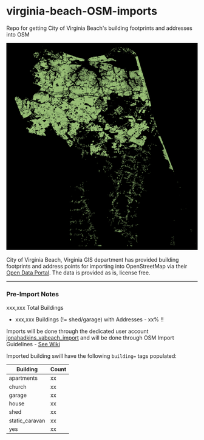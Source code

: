# virginia-beach-OSM-imports
Repo for getting City of Virginia Beach's building footprints and addresses into OSM

![](https://raw.githubusercontent.com/jonahadkins/virginia-beach-OSM-imports/master/va-beach.png)

City of Virginia Beach, Virginia GIS department has provided building footprints and address points for importing into OpenStreetMap via their [Open Data Portal](http://gis.data.vbgov.com). The data is provided as is, license free.  

---  
### Pre-Import Notes  

xxx,xxx Total Buildings  
* xxx,xxx Buildings (!= shed/garage) with Addresses - xx%  !!

Imports will be done through the dedicated user account [jonahadkins_vabeach_import](https://www.openstreetmap.org/user/jonahadkins_vabeach_imports/) and will be done through OSM Import Guidelines - [See Wiki](https://wiki.openstreetmap.org/wiki/City_of_Virginia_Beach_Buildings/Address_Import)

Imported building swill have the following `building=` tags populated:  

| Building  |   Count |
| ------------- | ------------- |
| apartments  | xx  |
| church  | xx  |
| garage  | xx  |
| house  | xx  |
| shed  | xx  |
| static_caravan  | xx  |
| yes  | xx  |
